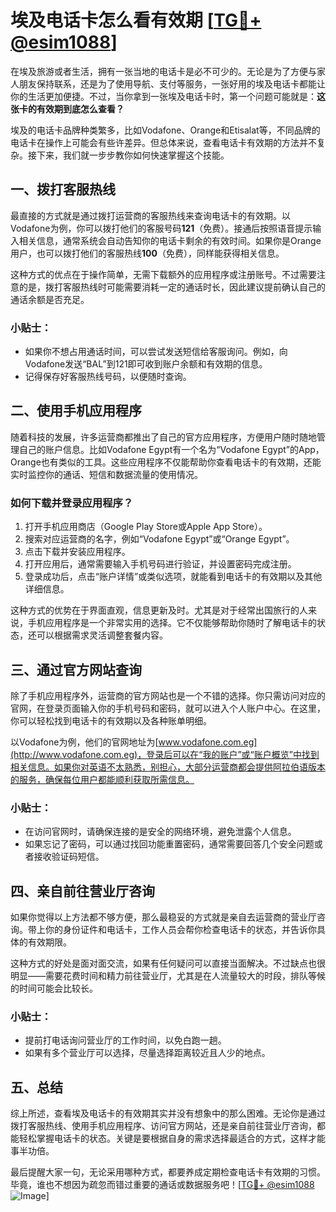 # 埃及电话卡怎么看有效期 [[TG💪+ @esim1088](https://t.me/s/esim1088)]

在埃及旅游或者生活，拥有一张当地的电话卡是必不可少的。无论是为了方便与家人朋友保持联系，还是为了使用导航、支付等服务，一张好用的埃及电话卡都能让你的生活更加便捷。不过，当你拿到一张埃及电话卡时，第一个问题可能就是：**这张卡的有效期到底怎么查看？**

埃及的电话卡品牌种类繁多，比如Vodafone、Orange和Etisalat等，不同品牌的电话卡在操作上可能会有些许差异。但总体来说，查看电话卡有效期的方法并不复杂。接下来，我们就一步步教你如何快速掌握这个技能。

## 一、拨打客服热线

最直接的方式就是通过拨打运营商的客服热线来查询电话卡的有效期。以Vodafone为例，你可以拨打他们的客服号码**121**（免费）。接通后按照语音提示输入相关信息，通常系统会自动告知你的电话卡剩余的有效时间。如果你是Orange用户，也可以拨打他们的客服热线**100**（免费），同样能获得相关信息。

这种方式的优点在于操作简单，无需下载额外的应用程序或注册账号。不过需要注意的是，拨打客服热线时可能需要消耗一定的通话时长，因此建议提前确认自己的通话余额是否充足。

### 小贴士：
- 如果你不想占用通话时间，可以尝试发送短信给客服询问。例如，向Vodafone发送“BAL”到121即可收到账户余额和有效期的信息。
- 记得保存好客服热线号码，以便随时查询。

## 二、使用手机应用程序

随着科技的发展，许多运营商都推出了自己的官方应用程序，方便用户随时随地管理自己的账户信息。比如Vodafone Egypt有一个名为“Vodafone Egypt”的App，Orange也有类似的工具。这些应用程序不仅能帮助你查看电话卡的有效期，还能实时监控你的通话、短信和数据流量的使用情况。

### 如何下载并登录应用程序？
1. 打开手机应用商店（Google Play Store或Apple App Store）。
2. 搜索对应运营商的名字，例如“Vodafone Egypt”或“Orange Egypt”。
3. 点击下载并安装应用程序。
4. 打开应用后，通常需要输入手机号码进行验证，并设置密码完成注册。
5. 登录成功后，点击“账户详情”或类似选项，就能看到电话卡的有效期以及其他详细信息。

这种方式的优势在于界面直观，信息更新及时。尤其是对于经常出国旅行的人来说，手机应用程序是一个非常实用的选择。它不仅能够帮助你随时了解电话卡的状态，还可以根据需求灵活调整套餐内容。

## 三、通过官方网站查询

除了手机应用程序外，运营商的官方网站也是一个不错的选择。你只需访问对应的官网，在登录页面输入你的手机号码和密码，就可以进入个人账户中心。在这里，你可以轻松找到电话卡的有效期以及各种账单明细。

以Vodafone为例，他们的官网地址为[www.vodafone.com.eg](http://www.vodafone.com.eg)，登录后可以在“我的账户”或“账户概览”中找到相关信息。如果你对英语不太熟悉，别担心，大部分运营商都会提供阿拉伯语版本的服务，确保每位用户都能顺利获取所需信息。

### 小贴士：
- 在访问官网时，请确保连接的是安全的网络环境，避免泄露个人信息。
- 如果忘记了密码，可以通过找回功能重置密码，通常需要回答几个安全问题或者接收验证码短信。

## 四、亲自前往营业厅咨询

如果你觉得以上方法都不够方便，那么最稳妥的方式就是亲自去运营商的营业厅咨询。带上你的身份证件和电话卡，工作人员会帮你检查电话卡的状态，并告诉你具体的有效期限。

这种方式的好处是面对面交流，如果有任何疑问可以直接当面解决。不过缺点也很明显——需要花费时间和精力前往营业厅，尤其是在人流量较大的时段，排队等候的时间可能会比较长。

### 小贴士：
- 提前打电话询问营业厅的工作时间，以免白跑一趟。
- 如果有多个营业厅可以选择，尽量选择距离较近且人少的地点。

## 五、总结

综上所述，查看埃及电话卡的有效期其实并没有想象中的那么困难。无论你是通过拨打客服热线、使用手机应用程序、访问官方网站，还是亲自前往营业厅咨询，都能轻松掌握电话卡的状态。关键是要根据自身的需求选择最适合的方式，这样才能事半功倍。

最后提醒大家一句，无论采用哪种方式，都要养成定期检查电话卡有效期的习惯。毕竟，谁也不想因为疏忽而错过重要的通话或数据服务吧！[[TG💪+ @esim1088](https://t.me/s/esim1088) ![Image](https://i.postimg.cc/4NQfJmqS/Snipaste-2025-05-13-00-14-12.png)]